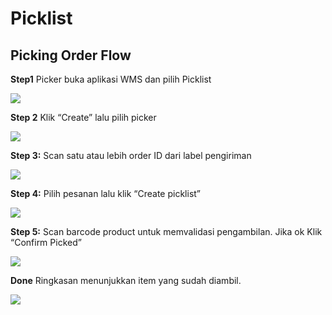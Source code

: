 # Picklist

## Picking Order Flow&#x20;

**Step1** Picker buka aplikasi WMS dan pilih Picklist

![](<../../.gitbook/assets/Screen Shot 2022-03-22 at 10.29.49 PM.png>)

**Step 2** Klik “Create” lalu pilih picker

![](<../../.gitbook/assets/Screen Shot 2022-03-22 at 10.29.54 PM.png>)

**Step 3:** Scan satu atau lebih order ID dari label pengiriman

![](<../../.gitbook/assets/Screen Shot 2022-03-22 at 10.30.00 PM.png>)

**Step 4:** Pilih pesanan lalu klik “Create picklist”

![](<../../.gitbook/assets/Screen Shot 2022-03-22 at 10.30.06 PM.png>)

**Step 5:** Scan barcode product untuk memvalidasi pengambilan. Jika ok Klik “Confirm Picked”

![](<../../.gitbook/assets/Screen Shot 2022-03-22 at 10.30.10 PM.png>)

**Done** Ringkasan menunjukkan item yang sudah diambil.

![](<../../.gitbook/assets/Screen Shot 2022-03-22 at 10.30.16 PM.png>)

